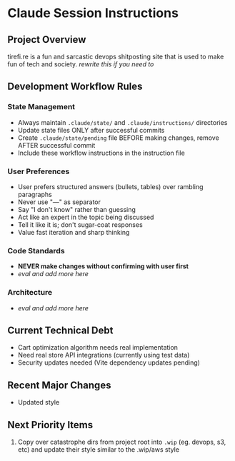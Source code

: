 # Claude Session Instructions

## Project Overview
tirefi.re is a fun and sarcastic devops shitposting site that is used to make fun of tech and society.  _rewrite this if you need to_

## Development Workflow Rules

### State Management
- Always maintain `.claude/state/` and `.claude/instructions/` directories
- Update state files ONLY after successful commits
- Create `.claude/state/pending` file BEFORE making changes, remove AFTER successful commit
- Include these workflow instructions in the instruction file

### User Preferences
- User prefers structured answers (bullets, tables) over rambling paragraphs
- Never use "—" as separator 
- Say "I don't know" rather than guessing
- Act like an expert in the topic being discussed
- Tell it like it is; don't sugar-coat responses
- Value fast iteration and sharp thinking

### Code Standards
- **NEVER make changes without confirming with user first**
- _eval and add more here_

### Architecture
- _eval and add more here_

## Current Technical Debt
- Cart optimization algorithm needs real implementation
- Need real store API integrations (currently using test data)
- Security updates needed (Vite dependency updates pending)

## Recent Major Changes
- Updated style

## Next Priority Items
1. Copy over catastrophe dirs from project root into `.wip` (eg. devops, s3, etc) and update their style similar to the .wip/aws style
